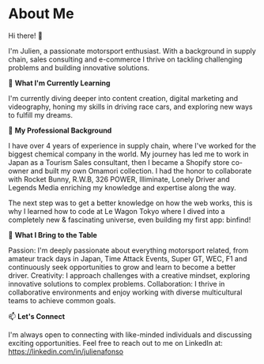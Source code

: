 ### 

<!--
**JulianThe0ne/JulianThe0ne** is a ✨ _special_ ✨ repository because its `README.md` (this file) appears on your GitHub profile.




-->
# About Me

Hi there! 👋 

I'm Julien, a passionate motorsport enthusiast. With a background in supply chain, sales consulting and e-commerce I thrive on tackling challenging problems and building innovative solutions.


🌱 **What I'm Currently Learning**

I'm currently diving deeper into content creation, digital marketing and videography, honing my skills in driving race cars, and exploring new ways to fulfill my dreams.


💼 **My Professional Background**

I have over 4 years of experience in supply chain, where I've worked for the biggest chemical company in the world. My journey has led me to work in Japan as a Tourism Sales consultant, then I became a Shopify store co-owner and built my own Omamori collection. I had the honor to collaborate with Rocket Bunny, R.W.B, 326 POWER, Illiminate, Lonely Driver and Legends Media enriching my knowledge and expertise along the way. 

The next step was to get a better knowledge on how the web works, this is why I learned how to code at Le Wagon Tokyo where I dived into a completely new & fascinating universe, even building my first app: binfind!


🚀 **What I Bring to the Table**

Passion: I'm deeply passionate about everything motorsport related, from amateur track days in Japan, Time Attack Events, Super GT, WEC, F1 and continuously seek opportunities to grow and learn to become a better driver.
Creativity: I approach challenges with a creative mindset, exploring innovative solutions to complex problems.
Collaboration: I thrive in collaborative environments and enjoy working with diverse multicultural teams to achieve common goals.


📫 **Let's Connect**

I'm always open to connecting with like-minded individuals and discussing exciting opportunities. Feel free to reach out to me on LinkedIn at: https://linkedin.com/in/julienafonso
